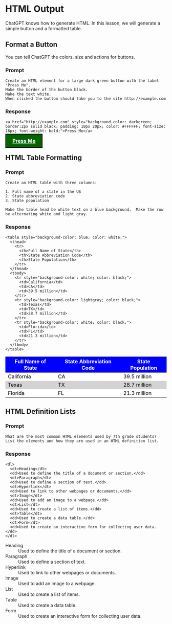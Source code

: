 # HTML Output

ChatGPT knows how to generate HTML.  In this lesson, we will generate a simple button and a formatted table.

## Format a Button

You can tell ChatGPT the colors, size and actions for buttons.

### Prompt

```
Create an HTML element for a large dark green button with the label "Press Me".
Make the border of the button black.
Make the text white.
When clicked the button should take you to the site http://example.com
```

### Response

```
<a href="http://example.com" style="background-color: darkgreen; border:2px solid black; padding: 10px 20px; color: #FFFFFF; font-size: 16px; font-weight: bold;">Press Me</a>
```

<a href="http://example.com" style="background-color: darkgreen; border:2px solid black; padding: 10px 20px; color: #FFFFFF; font-size: 16px; font-weight: bold;">Press Me</a>

## HTML Table Formatting

### Prompt

```
Create an HTML table with three columns:

1. Full name of a state in the US
2. State abbreviation code
3. State population

Make the table head be white text on a blue background.  Make the row be alternating white and light gray.
```

### Response

```
<table style="background-color: blue; color: white;">
  <thead>
    <tr>
      <th>Full Name of State</th>
      <th>State Abbreviation Code</th>
      <th>State Population</th>
    </tr>
  </thead>
  <tbody>
    <tr style="background-color: white; color: black;">
      <td>California</td>
      <td>CA</td>
      <td>39.5 million</td>
    </tr>
    <tr style="background-color: lightgray; color: black;">
      <td>Texas</td>
      <td>TX</td>
      <td>28.7 million</td>
    </tr>
    <tr style="background-color: white; color: black;">
      <td>Florida</td>
      <td>FL</td>
      <td>21.3 million</td>
    </tr>
  </tbody>
</table>
```

<table style="background-color: blue; color: white;">
  <thead>
    <tr>
      <th>Full Name of State</th>
      <th>State Abbreviation Code</th>
      <th>State Population</th>
    </tr>
  </thead>
  <tbody>
    <tr style="background-color: white; color: black;">
      <td>California</td>
      <td>CA</td>
      <td>39.5 million</td>
    </tr>
    <tr style="background-color: lightgray; color: black;">
      <td>Texas</td>
      <td>TX</td>
      <td>28.7 million</td>
    </tr>
    <tr style="background-color: white; color: black;">
      <td>Florida</td>
      <td>FL</td>
      <td>21.3 million</td>
    </tr>
  </tbody>
</table>

## HTML Definition Lists

### Prompt

```
What are the most common HTML elements used by 7th grade students?
List the elements and how they are used in an HTML definition list.
```

### Response
```
<dl>
  <dt>Heading</dt>
  <dd>Used to define the title of a document or section.</dd>
  <dt>Paragraph</dt>
  <dd>Used to define a section of text.</dd>
  <dt>Hyperlink</dt>
  <dd>Used to link to other webpages or documents.</dd>
  <dt>Image</dt>
  <dd>Used to add an image to a webpage.</dd>
  <dt>List</dt>
  <dd>Used to create a list of items.</dd>
  <dt>Table</dt>
  <dd>Used to create a data table.</dd>
  <dt>Form</dt>
  <dd>Used to create an interactive form for collecting user data.</dd>
</dl>
```

<dl>
  <dt>Heading</dt>
  <dd>Used to define the title of a document or section.</dd>
  <dt>Paragraph</dt>
  <dd>Used to define a section of text.</dd>
  <dt>Hyperlink</dt>
  <dd>Used to link to other webpages or documents.</dd>
  <dt>Image</dt>
  <dd>Used to add an image to a webpage.</dd>
  <dt>List</dt>
  <dd>Used to create a list of items.</dd>
  <dt>Table</dt>
  <dd>Used to create a data table.</dd>
  <dt>Form</dt>
  <dd>Used to create an interactive form for collecting user data.</dd>
</dl>